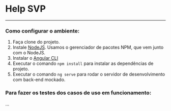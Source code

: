# Help SVP

------------------------------------------------------------------------------------------------------------------

### Como configurar o ambiente:

1. Faça clone do projeto.
2. Instale [NodeJS](https://blog.teamtreehouse.com/install-node-js-npm-windows). Usamos o gerenciador de pacotes NPM, que vem junto com o NodeJS.
3. Instalar o [Angular CLI](https://cli.angular.io/)
4. Executar o comando `npm install` para instalar as dependências de projeto.
5. Executar o comando `ng serve` para rodar o servidor de desenvolvimento com back-end mockado. 

### Para fazer os testes dos casos de uso em funcionamento:

...
